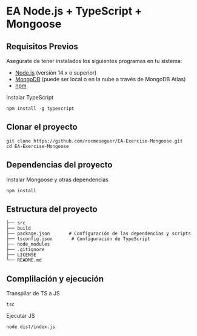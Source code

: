 # EA Node.js + TypeScript + Mongoose

## Requisitos Previos

Asegúrate de tener instalados los siguientes programas en tu sistema:

- [Node.js](https://nodejs.org/) (versión 14.x o superior)
- [MongoDB](https://www.mongodb.com/) (puede ser local o en la nube a través de MongoDB Atlas)
- [npm](https://www.npmjs.com/) 

Instalar TypeScript
```
npm install -g typescript
```

## Clonar el proyecto

```
git clone https://github.com/rocmeseguer/EA-Exercise-Mongoose.git
cd EA-Exercise-Mongoose
```

## Dependencias del proyecto

Instalar Mongoose y otras dependencias
```
npm install
```

## Estructura del proyecto

```
├── src
├── build
├── package.json       # Configuración de las dependencias y scripts
├── tsconfig.json       # Configuración de TypeScript
├── node_modules
├── .gitignore
├── LICENSE
└── README.md
```

## Complilación y ejecución

Transpilar de TS a JS
```
tsc 
```

Ejecutar JS
```
node dist/index.js
```